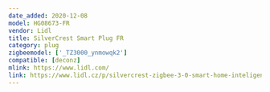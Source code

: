 ```yaml
---
date_added: 2020-12-08
model: HG08673-FR
vendor: Lidl
title: SilverCrest Smart Plug FR
category: plug
zigbeemodel: ['_TZ3000_ynmowqk2']
compatible: [deconz]
mlink: https://www.lidl.com/
link: https://www.lidl.cz/p/silvercrest-zigbee-3-0-smart-home-inteligentni-zasuvka/p100355084
---
```

